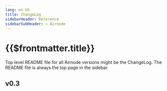 ```yaml
---
lang: en-US
title: ChangeLog
sidebarHeader: Reference
sidebarSubHeader: → Airnode
---
```



# {{$frontmatter.title}}


Top level README file for all Airnode versions might be the ChangeLog. The README file is always the top page in the sidebar.

## v0.3